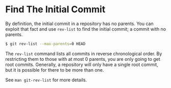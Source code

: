 # Find The Initial Commit

By definition, the initial commit in a repository has no parents. You can
exploit that fact and use `rev-list` to find the initial commit; a commit
with no parents.

```bash
$ git rev-list --max-parents=0 HEAD
```

The `rev-list` command lists all commits in reverse chronological order. By
restricting them to those with at most 0 parents, you are only going to get
root commits. Generally, a repository will only have a single root commit,
but it is possible for there to be more than one.

See `man git-rev-list` for more details.
